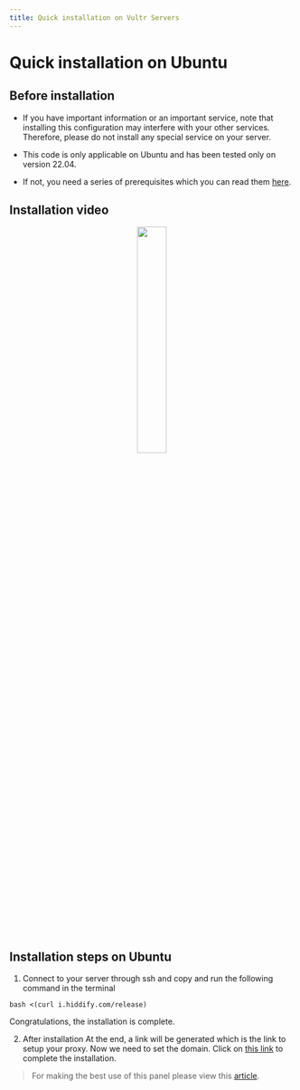 ```yaml
---
title: Quick installation on Vultr Servers
---
```



<div dir="ltr" markdown="1">

# Quick installation on Ubuntu

## Before installation

- If you have important information or an important service, note that installing this configuration may interfere with your other services. Therefore, please do not install any special service on your server.

- This code is only applicable on Ubuntu and has been tested only on version 22.04.


- If not, you need a series of prerequisites which you can read them [here](https://github.com/hiddify/Hiddify-Server/wiki/Installation-prerequisites). 



## Installation video



<div align=center markdown=1>
<a href="https://www.youtube.com/watch?v=XSwCE35lqmU"><img width="32%" src="https://user-images.githubusercontent.com/125398461/235692699-f6cc0a42-3742-44d5-be20-783ac0e50fdc.png" /></a>

</div>

## Installation steps on Ubuntu
1. Connect to your server through ssh and copy and run the following command in the terminal

```
bash <(curl i.hiddify.com/release)
```

Congratulations, the installation is complete. 


2. After installation
At the end, a link will be generated which is the link to setup your proxy. Now we need to set the domain. Click on [this link](/manager/wiki/Guide-for-setting-up-the-domain-and-finalizing-the-installation) to complete the installation.


> For making the best use of this panel please view this [article](/manager/wiki/How-to-configure-Hiddify-Panel-properly).
